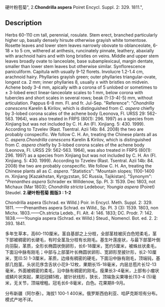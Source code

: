 硬叶粉苞菊",
2.**Chondrilla aspera** Poiret Encycl. Suppl. 2: 329. 1811.",

## Description
Herbs 60-110 cm tall, perennial, rosulate. Stem erect, branched particularly higher up, basally densely hirsute otherwise grayish white tomentose. Rosette leaves and lower stem leaves narrowly obovate to oblanceolate, 6-18 × to 5 cm, withered at anthesis, runcinately pinnate, leathery, abaxially with arachnoid hairs and with long bristles on veins. Middle and upper stem leaves broadly ovate to lanceolate, base subamplexicaul, margin dentate, smaller than lower stem leaves but otherwise similar. Synflorescence paniculiform. Capitula with usually 9-12 florets. Involucre 1.2-1.4 cm, arachnoid hairy. Phyllaries grayish green; outer phyllaries triangular-ovate, longest ca. 2 mm; inner phyllaries 8, usually ± with bristles on midvein. Achene body 3-4 mm, apically with a corona of 5 unlobed or sometimes to ± 3-lobed erect linear-lanceolate scales to 1 mm, below corona with tubercles and short scales in several rows; beak (1-)3-4(-5) mm, without articulation. Pappus 6-8 mm. Fl. and fr. Jul-Sep.
  "Reference": "*Chondrilla canescens* Karelin &amp; Kirilov, which is distinguished from *C. aspera* chiefly by 3-lobed corona scales of the achene body (Leonova, Fl. URSS 29: 562-563. 1964), was also treated in FRPS (80(1): 296. 1997) as a species from Xinjiang but was not included by C. H. An (Fl. Xinjiang. 5: 430. 1999). According to Tzvelev (Rast. Tsentral. Azii 14b: 84. 2008) the two are probably conspecific. We follow C. H. An, treating the Chinese plants all as *C. aspera*.*Chondrilla canescens* Karelin &amp; Kirilov, which is distinguished from *C. aspera* chiefly by 3-lobed corona scales of the achene body (Leonova, Fl. URSS 29: 562-563. 1964), was also treated in FRPS (80(1): 296. 1997) as a species from Xinjiang but was not included by C. H. An (Fl. Xinjiang. 5: 430. 1999). According to Tzvelev (Rast. Tsentral. Azii 14b: 84. 2008) the two are probably conspecific. We follow C. H. An, treating the Chinese plants all as *C. aspera*.
  "Statistics": "Mountain slopes; 1100-1400 m. Xinjiang [Kazakhstan, Kyrgyzstan, SC Russia, Tajikistan].
  "Synonym": "*Prenanthes aspera* Schrader ex Willdenow, Sp. Pl. 3: 1539. Dec 1803, not Michaux (Mar 1803); *Chondrilla stricta* Ledebour; *Youngia aspera* (Poiret) Steudel.
**2.硬叶粉苞菊 图版3 : 1-2**

Chondrilla aspera (Schrad. ex Willd.) Poir. in Encycl. Meth. Suppl. 2: 329. 1811. ——Prenanthes aspera Schrad. ex Willd., Sp. Pl. 3 (3): 1539. 1803, non Michx. 1803.——Ch.stricta Ledeb., Fl. Alt. 4: 146. 1833; DC. Prodr. 7: 142. 1838.——Youngia aspera (Schrad. ex Willd.) Steud., Nomencl. Bot. ed. 2. 2: 393. 1841.

多年生草本，高60-110厘米。茎自基部之上分枝，全部茎枝被灰白色短柔毛，茎下部被稠密的长硬毛，有时全茎及分枝有长刚毛。基生叶莲座状，与最下部茎叶倒向羽裂，革质，全形长椭圆状倒卵形，长6-18厘米，宽约5厘米，被蛛丝状柔毛，下面沿中脉有刚毛；中部与上部茎叶长椭圆状卵形、宽卵形至披针形，长2-10厘米，宽(0.5) 1-3厘米，革质，边缘有稠密的硬毛，下面沿中脉有刚毛，顶端钝，基部几抱茎。头状花序含舌状小花9-12枚，果期长15-18毫米，内层总苞片长12-13毫米，外面被稠密的柔毛，沿中脉有稠密的刚毛。瘦果长3-4毫米，上部有小瘤状或鳞片状突起，果冠冠鳞5枚，披针状线形，狭长，顶端急尖果喙长(1)3-4 (5)毫米，无关节，顶端增粗。冠毛长6-8毫米，白色。花果期8-9月。

分布新疆（阿尔泰）。海拔1 100-1 400米。俄罗斯西伯利亚、哈萨克斯坦有分布。模式产地不详。
